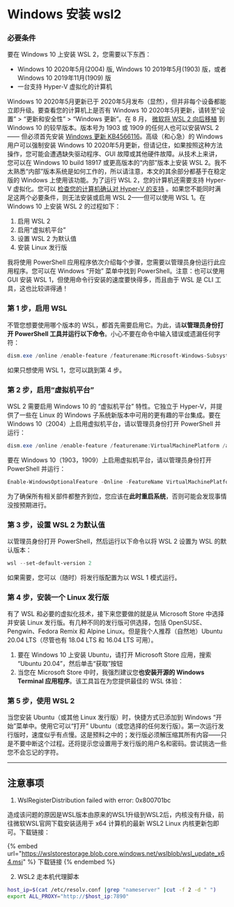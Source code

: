 # Windows 安装 wsl2

### **必要条件**

要在 Windows 10 上安装 WSL 2，您需要以下东西：

* Windows 10 2020年5月(2004) 版, Windows 10 2019年5月(1903) 版，或者 Windows 10 2019年11月(1909) 版
* 一台支持 Hyper-V 虚拟化的计算机

Windows 10 2020年5月更新已于 2020年5月发布（显然），但并非每个设备都能立即升级。要查看您的计算机上是否有 Windows 10 2020年5月更新，请转至“设置” > “更新和安全性” > “Windows 更新”。在 8 月， [微软将 WSL 2 向后移植](https://link.zhihu.com/?target=https://devblogs.microsoft.com/commandline/wsl-2-support-is-coming-to-windows-10-versions-1903-and-1909/) 到 Windows 10 的较早版本。版本号为 1903 或 1909 的任何人也可以安装WSL 2 —— 但必须首先安装 [Windows 更新 KB4566116](https://link.zhihu.com/?target=https://support.microsoft.com/zh-cn/help/4566116/windows-10-update-kb4566116)。高级（和心急）的 Windows 用户可以强制安装 Windows 10 2020年5月更新，但请记住，如果按照这种方法操作，您可能会遭遇缺失驱动程序、GUI 故障或其他硬件故障。从技术上来讲，您可以在 Windows 10 build 18917 或更高版本的“内部”版本上安装 WSL 2。我不太熟悉“内部”版本系统是如何工作的，所以请注意，本文的其余部分都基于在稳定版的 Windows 上使用该功能。为了运行 WSL 2，您的计算机还需要支持 Hyper-V 虚拟化。您可以 [检查您的计算机确认对 Hyper-V 的支持](https://link.zhihu.com/?target=https://www.zdnet.com/article/windows-10-tip-find-out-if-your-pc-can-run-hyper-v/) 。如果您不能同时满足这两个必要条件，则无法安装或启用 WSL 2——但可以使用 WSL 1。在 Windows 10 上安装 WSL 2 的过程如下：

1. 启用 WSL 2
2. 启用“虚拟机平台”
3. 设置 WSL 2 为默认值
4. 安装 Linux 发行版

我将使用 PowerShell 应用程序依次介绍每个步骤，您需要以管理员身份运行此应用程序。您可以在 Windows “开始” 菜单中找到 PowerShell。注意：也可以使用 GUI 安装 WSL 1，但使用命令行安装的速度要快得多，而且由于 WSL 是 CLI 工具，这也比较讲得通！

### **第 1 步，启用 WSL**

不管您想要使用哪个版本的 WSL，都首先需要启用它。为此，请**以管理员身份打开 PowerShell 工具并运行以下命令**。小心不要在命令中输入错误或遗漏任何字符：

```powershell
dism.exe /online /enable-feature /featurename:Microsoft-Windows-Subsystem-Linux /all /norestart
```

如果只想使用 WSL 1，您可以跳到第 4 步。

### **第 2 步，启用“虚拟机平台”**

WSL 2 需要启用 Windows 10 的 “虚拟机平台” 特性。它独立于 Hyper-V，并提供了一些在 Linux 的 Windows 子系统新版本中可用的更有趣的平台集成。要在 Windows 10（2004）上启用虚拟机平台，请以管理员身份打开 PowerShell 并运行：

```powershell
dism.exe /online /enable-feature /featurename:VirtualMachinePlatform /all /norestart
```

要在 Windows 10（1903，1909）上启用虚拟机平台，请以管理员身份打开 PowerShell 并运行：

```powershell
Enable-WindowsOptionalFeature -Online -FeatureName VirtualMachinePlatform -NoRestart
```

为了确保所有相关部件都整齐到位，您应该在**此时重启系统**，否则可能会发现事情没按预期进行。

### **第 3 步，设置 WSL 2 为默认值**

以管理员身份打开 PowerShell，然后运行以下命令以将 WSL 2 设置为 WSL 的默认版本：

```powershell
wsl --set-default-version 2
```

如果需要，您可以（随时）将发行版配置为以 WSL 1 模式运行。

### **第 4 步，安装一个 Linux 发行版**

有了 WSL 和必要的虚拟化技术，接下来您要做的就是从 Microsoft Store 中选择并安装 Linux 发行版。有几种不同的发行版可供选择，包括 OpenSUSE、Pengwin、Fedora Remix 和 Alpine Linux。但是我个人推荐（自然地）Ubuntu 20.04 LTS（尽管也有 18.04 LTS 和 16.04 LTS 可用）。

1. 要在 Windows 10 上安装 Ubuntu，请打开 Microsoft Store 应用，搜索 “Ubuntu 20.04”，然后单击“获取”按钮
2. 当您在 Microsoft Store 中时，我强烈建议您**也安装开源的 Windows Terminal 应用程序**。该工具旨在为您提供最佳的 WSL 体验：

### **第 5 步，使用 WSL 2**

当您安装 Ubuntu（或其他 Linux 发行版）时，快捷方式已添加到 Windows “开始”菜单中。使用它可以“打开” Ubuntu（或您选择的任何发行版）。第一次运行发行版时，速度似乎有点慢。这是预料之中的；发行版必须解压缩其所有内容——只是不要中断这个过程。还将提示您设置用于发行版的用户名和密码。尝试挑选一些您不会忘记的字符。

***

## **注意事项**

1. WslRegisterDistribution failed with error: 0x800701bc

造成该问题的原因是WSL版本由原来的WSL1升级到WSL2后，内核没有升级，前往微软WSL官网下载安装适用于 x64 计算机的最新 WSL2 Linux 内核更新包即可。下载链接：&#x20;

{% embed url="https://wslstorestorage.blob.core.windows.net/wslblob/wsl_update_x64.msi" %}
下载链接
{% endembed %}

2. WSL2 走本机代理脚本

```bash
host_ip=$(cat /etc/resolv.conf |grep "nameserver" |cut -f 2 -d " ") 
export ALL_PROXY="http://$host_ip:7890"
```

